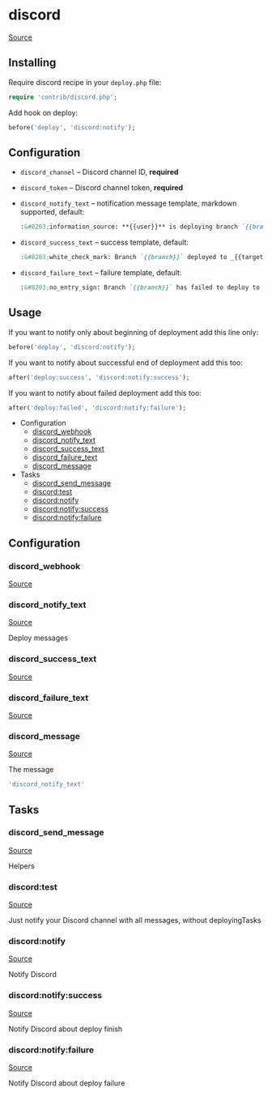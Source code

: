 <!-- DO NOT EDIT THIS FILE! -->
<!-- Instead edit contrib/discord.php -->
<!-- Then run bin/docgen -->

# discord

[Source](/contrib/discord.php)


## Installing

Require discord recipe in your `deploy.php` file:

```php
require 'contrib/discord.php';
```

Add hook on deploy:

```php
before('deploy', 'discord:notify');
```

## Configuration

- `discord_channel` – Discord channel ID, **required**
- `discord_token` – Discord channel token, **required**

- `discord_notify_text` – notification message template, markdown supported, default:
  ```markdown
  :&#8203;information_source: **{{user}}** is deploying branch `{{branch}}` to _{{target}}_
  ```
- `discord_success_text` – success template, default:
  ```markdown
  :&#8203;white_check_mark: Branch `{{branch}}` deployed to _{{target}}_ successfully
  ```
- `discord_failure_text` – failure template, default:
  ```markdown
  :&#8203;no_entry_sign: Branch `{{branch}}` has failed to deploy to _{{target}}_

## Usage

If you want to notify only about beginning of deployment add this line only:

```php
before('deploy', 'discord:notify');
```

If you want to notify about successful end of deployment add this too:

```php
after('deploy:success', 'discord:notify:success');
```

If you want to notify about failed deployment add this too:

```php
after('deploy:failed', 'discord:notify:failure');
```


* Configuration
  * [discord_webhook](#discord_webhook)
  * [discord_notify_text](#discord_notify_text)
  * [discord_success_text](#discord_success_text)
  * [discord_failure_text](#discord_failure_text)
  * [discord_message](#discord_message)
* Tasks
  * [discord_send_message](#discord_send_message)
  * [discord:test](#discordtest)
  * [discord:notify](#discordnotify)
  * [discord:notify:success](#discordnotifysuccess)
  * [discord:notify:failure](#discordnotifyfailure)

## Configuration
### discord_webhook
[Source](https://github.com/deployphp/deployer/blob/master/contrib/discord.php#L59)





### discord_notify_text
[Source](https://github.com/deployphp/deployer/blob/master/contrib/discord.php#L64)

Deploy messages



### discord_success_text
[Source](https://github.com/deployphp/deployer/blob/master/contrib/discord.php#L69)





### discord_failure_text
[Source](https://github.com/deployphp/deployer/blob/master/contrib/discord.php#L74)





### discord_message
[Source](https://github.com/deployphp/deployer/blob/master/contrib/discord.php#L81)

The message

```php title="Default value"
'discord_notify_text'
```



## Tasks

### discord_send_message
[Source](https://github.com/deployphp/deployer/blob/master/contrib/discord.php#L84)

Helpers


### discord:test
[Source](https://github.com/deployphp/deployer/blob/master/contrib/discord.php#L92)

Just notify your Discord channel with all messages, without deployingTasks


### discord:notify
[Source](https://github.com/deployphp/deployer/blob/master/contrib/discord.php#L104)

Notify Discord


### discord:notify:success
[Source](https://github.com/deployphp/deployer/blob/master/contrib/discord.php#L113)

Notify Discord about deploy finish


### discord:notify:failure
[Source](https://github.com/deployphp/deployer/blob/master/contrib/discord.php#L122)

Notify Discord about deploy failure


